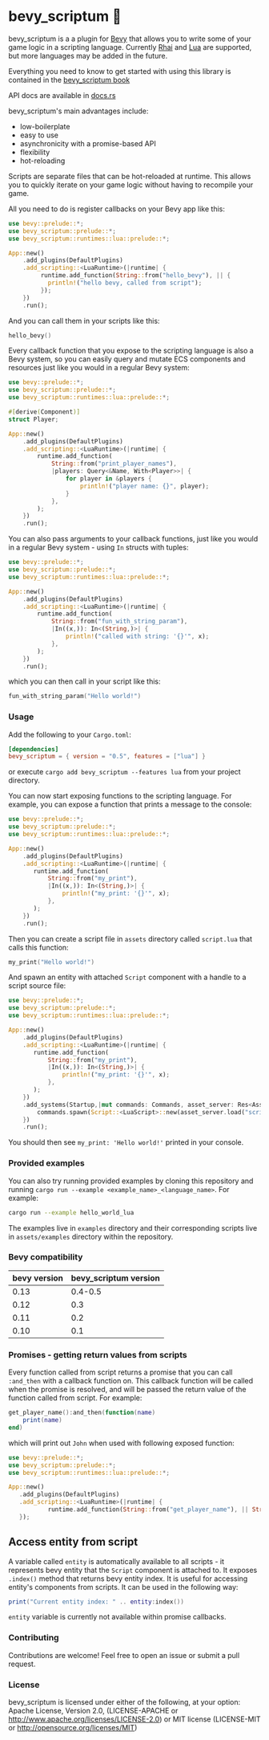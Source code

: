 # bevy_scriptum 📜

bevy_scriptum is a a plugin for [Bevy](https://bevyengine.org/) that allows you to write some of your game logic in a scripting language.
Currently [Rhai](https://rhai.rs/) and [Lua](https://lua.org/) are supported, but more languages may be added in the future.

Everything you need to know to get started with using this library is contained in the
[bevy_scriptum book](https://link-to-book.com)

API docs are available in [docs.rs](https://docs.rs/bevy_scriptum/latest/bevy_scriptum/)

bevy_scriptum's main advantages include:
- low-boilerplate
- easy to use
- asynchronicity with a promise-based API
- flexibility
- hot-reloading

Scripts are separate files that can be hot-reloaded at runtime. This allows you to quickly iterate on your game logic without having to recompile your game.

All you need to do is register callbacks on your Bevy app like this:
```rust
use bevy::prelude::*;
use bevy_scriptum::prelude::*;
use bevy_scriptum::runtimes::lua::prelude::*;

App::new()
    .add_plugins(DefaultPlugins)
    .add_scripting::<LuaRuntime>(|runtime| {
         runtime.add_function(String::from("hello_bevy"), || {
           println!("hello bevy, called from script");
         });
    })
    .run();
```
And you can call them in your scripts like this:
```lua
hello_bevy()
```

Every callback function that you expose to the scripting language is also a Bevy system, so you can easily query and mutate ECS components and resources just like you would in a regular Bevy system:

```rust
use bevy::prelude::*;
use bevy_scriptum::prelude::*;
use bevy_scriptum::runtimes::lua::prelude::*;

#[derive(Component)]
struct Player;

App::new()
    .add_plugins(DefaultPlugins)
    .add_scripting::<LuaRuntime>(|runtime| {
        runtime.add_function(
            String::from("print_player_names"),
            |players: Query<&Name, With<Player>>| {
                for player in &players {
                    println!("player name: {}", player);
                }
            },
        );
    })
    .run();
```

You can also pass arguments to your callback functions, just like you would in a regular Bevy system - using `In` structs with tuples:
```rust
use bevy::prelude::*;
use bevy_scriptum::prelude::*;
use bevy_scriptum::runtimes::lua::prelude::*;

App::new()
    .add_plugins(DefaultPlugins)
    .add_scripting::<LuaRuntime>(|runtime| {
        runtime.add_function(
            String::from("fun_with_string_param"),
            |In((x,)): In<(String,)>| {
                println!("called with string: '{}'", x);
            },
        );
    })
    .run();
```
which you can then call in your script like this:
```lua
fun_with_string_param("Hello world!")
```

### Usage

Add the following to your `Cargo.toml`:

```toml
[dependencies]
bevy_scriptum = { version = "0.5", features = ["lua"] }
```

or execute `cargo add bevy_scriptum --features lua` from your project directory.

You can now start exposing functions to the scripting language. For example, you can expose a function that prints a message to the console:

```rust
use bevy::prelude::*;
use bevy_scriptum::prelude::*;
use bevy_scriptum::runtimes::lua::prelude::*;

App::new()
    .add_plugins(DefaultPlugins)
    .add_scripting::<LuaRuntime>(|runtime| {
       runtime.add_function(
           String::from("my_print"),
           |In((x,)): In<(String,)>| {
               println!("my_print: '{}'", x);
           },
       );
    })
    .run();
```

Then you can create a script file in `assets` directory called `script.lua` that calls this function:

```lua
my_print("Hello world!")
```

And spawn an entity with attached `Script` component with a handle to a script source file:

```rust
use bevy::prelude::*;
use bevy_scriptum::prelude::*;
use bevy_scriptum::runtimes::lua::prelude::*;

App::new()
    .add_plugins(DefaultPlugins)
    .add_scripting::<LuaRuntime>(|runtime| {
       runtime.add_function(
           String::from("my_print"),
           |In((x,)): In<(String,)>| {
               println!("my_print: '{}'", x);
           },
       );
    })
    .add_systems(Startup,|mut commands: Commands, asset_server: Res<AssetServer>| {
        commands.spawn(Script::<LuaScript>::new(asset_server.load("script.lua")));
    })
    .run();
```

You should then see `my_print: 'Hello world!'` printed in your console.

### Provided examples

You can also try running provided examples by cloning this repository and running `cargo run --example <example_name>_<language_name>`.  For example:

```bash
cargo run --example hello_world_lua
```
The examples live in `examples` directory and their corresponding scripts live in `assets/examples` directory within the repository.

### Bevy compatibility

| bevy version | bevy_scriptum version |
|--------------|----------------------|
| 0.13         | 0.4-0.5              |
| 0.12         | 0.3                  |
| 0.11         | 0.2                  |
| 0.10         | 0.1                  |

### Promises - getting return values from scripts

Every function called from script returns a promise that you can call `:and_then` with a callback function on. This callback function will be called when the promise is resolved, and will be passed the return value of the function called from script. For example:

```lua
get_player_name():and_then(function(name)
    print(name)
end)
```
which will print out `John` when used with following exposed function:

```rust
use bevy::prelude::*;
use bevy_scriptum::prelude::*;
use bevy_scriptum::runtimes::lua::prelude::*;

App::new()
   .add_plugins(DefaultPlugins)
   .add_scripting::<LuaRuntime>(|runtime| {
           runtime.add_function(String::from("get_player_name"), || String::from("John"));
   });
````

## Access entity from script

A variable called `entity` is automatically available to all scripts - it represents bevy entity that the `Script` component is attached to.
It exposes `.index()` method that returns bevy entity index.
It is useful for accessing entity's components from scripts.
It can be used in the following way:
```lua
print("Current entity index: " .. entity:index())
```

`entity` variable is currently not available within promise callbacks.

### Contributing

Contributions are welcome! Feel free to open an issue or submit a pull request.

### License

bevy_scriptum is licensed under either of the following, at your option:
Apache License, Version 2.0, (LICENSE-APACHE or http://www.apache.org/licenses/LICENSE-2.0) or MIT license (LICENSE-MIT or http://opensource.org/licenses/MIT)
